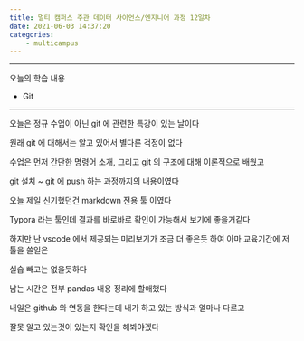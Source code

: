 ```yaml
---
title: 멀티 캠퍼스 주관 데이터 사이언스/엔지니어 과정 12일차
date: 2021-06-03 14:37:20
categories:
    - multicampus
---
```


___
오늘의 학습 내용
- Git
___
오늘은 정규 수업이 아닌 git 에 관련한 특강이 있는 날이다  

원래 git 에 대해서는 알고 있어서 별다른 걱정이 없다  

수업은 먼저 간단한 명령어 소개, 그리고 git 의 구조에 대해 이론적으로 배웠고  

git 설치 ~ git 에 push 하는 과정까지의 내용이였다 

오늘 제일 신기했던건 markdown 전용 툴 이였다  

Typora 라는 툴인데 결과를 바로바로 확인이 가능해서 보기에 좋을거같다  

하지만 난 vscode 에서 제공되는 미리보기가 조금 더 좋은듯 하여 아마 교육기간에 저 툴을 쓸일은  

실습 빼고는 없을듯하다  

남는 시간은 전부 pandas 내용 정리에 할애했다  

내일은 github 와 연동을 한다는데 내가 하고 있는 방식과 얼마나 다르고  

잘못 알고 있는것이 있는지 확인을 해봐야겠다  
   
